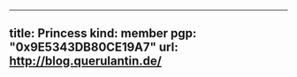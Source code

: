 -----
title: Princess
kind: member
pgp: "0x9E5343DB80CE19A7"
url: http://blog.querulantin.de/
-----

